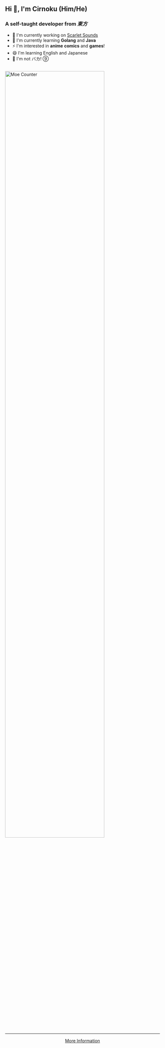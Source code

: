 ## Hi 👋, I'm Cirnoku (Him/He)

### A self-taught developer from *東方*

- 🔭 I'm currently working on [Scarlet Sounds](https://github.com/BakaTechie/scarlet-sounds)
- 🌱 I'm currently learning **Golang** and **Java**
- ⚡ I'm interested in **anime** **comics** and **games**!
- 😄 I'm learning English and Japanese
- 🤔 I'm not バカ! ⑨

<br>
<a href="https://github.com/GLASS20" target="_blank"><img src="https://count.129846.xyz/cirnoku:counter?theme=moebooru" alt="Moe Counter" height="80%" /></a>

<hr/>
<div align="center"><a href="https://129846.xyz">More Information</a></div>
